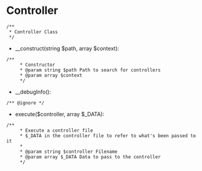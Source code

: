 # Controller
```
/**
 * Controller Class
 */
```
- __construct(string $path, array $context): 
```
/**
     * Constructor
     * @param string $path Path to search for controllers
     * @param array $context
     */
```
- __debugInfo(): 
```
/** @ignore */
```
- execute($controller, array $_DATA): 
```
/**
     * Execute a controller file
     * $_DATA in the controller file to refer to what's been passed to it
     * 
     * @param string $controller Filename
     * @param array $_DATA Data to pass to the controller
     */
```


